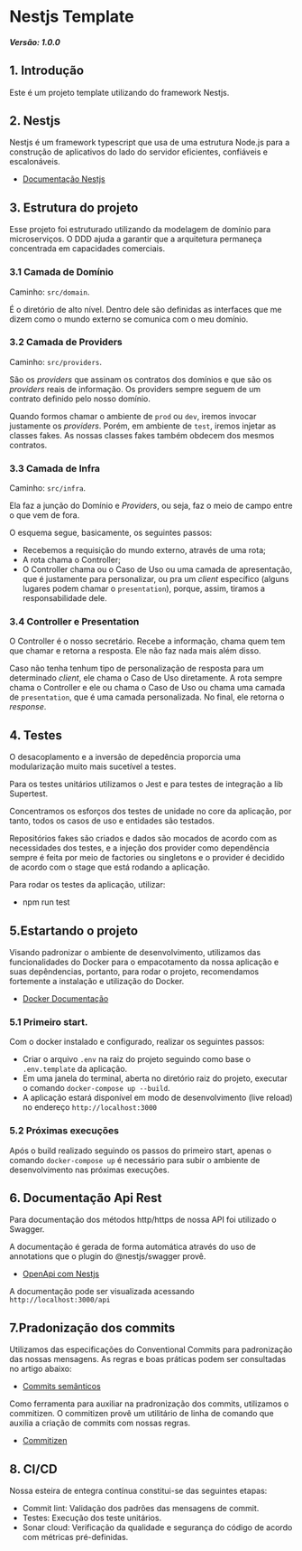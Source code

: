 # Nestjs Template

##### Versão: 1.0.0


## 1. Introdução

Este é um projeto template utilizando do framework Nestjs.

## 2. Nestjs

Nestjs é um framework typescript que usa de uma estrutura Node.js para a construção de aplicativos do lado do servidor eficientes, confiáveis e escalonáveis.

- [Documentação Nestjs](https://docs.nestjs.com/)

## 3. Estrutura do projeto

Esse projeto foi estruturado utilizando da modelagem de domínio para microserviços. O DDD ajuda a garantir que a arquitetura permaneça concentrada em capacidades comerciais.


### 3.1 Camada de Domínio
Caminho: `src/domain`.

É o diretório de alto nível. Dentro dele são definidas as interfaces que me dizem como o mundo externo se comunica com o meu domínio.


### 3.2 Camada de Providers
Caminho: `src/providers`.

São os _providers_ que assinam os contratos dos domínios e que são os _providers_ reais de informação. Os providers sempre seguem de um contrato definido pelo nosso domínio.

Quando formos chamar o ambiente de `prod` ou `dev`, iremos invocar justamente os _providers_. Porém, em ambiente de `test`, iremos injetar as classes fakes. As nossas classes fakes também obdecem dos mesmos contratos.


### 3.3 Camada de Infra
Caminho: `src/infra`.

Ela faz a junção do Domínio e _Providers_, ou seja, faz o meio de campo entre o que vem de fora.

O esquema segue, basicamente, os seguintes passos:

- Recebemos a requisição do mundo externo, através de uma rota;
- A rota chama o Controller;
- O Controller chama ou o Caso de Uso ou uma camada de apresentação, que é justamente para personalizar, ou pra um _client_ específico (alguns lugares podem chamar o `presentation`), porque, assim, tiramos a responsabilidade dele.


### 3.4 Controller e Presentation
O Controller é o nosso secretário. Recebe a informação, chama quem tem que chamar e retorna a resposta. Ele não faz nada mais além disso.

Caso não tenha tenhum tipo de personalização de resposta para um determinado _client_, ele chama o Caso de Uso diretamente. A rota sempre chama o Controller e ele ou chama o Caso de Uso ou chama uma camada de `presentation`, que é uma camada personalizada. No final, ele retorna o _response_.


## 4. Testes

O desacoplamento e a inversão de depedência proporcia uma modularização muito mais sucetível a testes.

Para os testes unitários utilizamos o Jest e para testes de integração a lib Supertest.

Concentramos os esforços dos testes de unidade no core da aplicação, por tanto, todos os casos de uso e entidades são testados.

Repositórios fakes são criados e dados são mocados de acordo com as necessidades dos testes, e a injeção dos provider como dependência sempre é feita por meio de factories ou singletons e o provider é decidido de acordo com o stage que está rodando a aplicação.

Para rodar os testes da aplicação, utilizar:
  - npm run test

## 5.Estartando o projeto

Visando padronizar o ambiente de desenvolvimento, utilizamos das funcionalidades do Docker para o empacotamento da nossa aplicação e suas depêndencias, portanto, para rodar o projeto, recomendamos fortemente a instalação e utilização do Docker.

 - [Docker Documentação](https://docs.docker.com/get-started/)


### 5.1 Primeiro start.
Com o docker instalado e configurado, realizar os seguintes passos:
  - Criar o arquivo `.env` na raiz do projeto seguindo como base o `.env.template` da aplicação.
  - Em uma janela do terminal, aberta no diretório raiz do projeto, executar o comando `docker-compose up --build`.
  - A aplicação estará disponível em modo de desenvolvimento (live reload) no endereço `http://localhost:3000`


### 5.2 Próximas execuções
Após o build realizado seguindo os passos do primeiro start, apenas o comando `docker-compose up` é necessário para subir o ambiente de desenvolvimento nas próximas execuções.


## 6. Documentação Api Rest
Para documentação dos métodos http/https de nossa API foi utilizado o Swagger.

A documentação é gerada de forma automática através do uso de annotations que o plugin do @nestjs/swagger provê.

 - [OpenApi com Nestjs](https://notiz.dev/blog/openapi-in-nestjs)

A documentação pode ser visualizada acessando `http://localhost:3000/api`

## 7.Pradonização dos commits

Utilizamos das especificações do Conventional Commits para padronização das nossas mensagens. As regras e boas práticas podem ser consultadas no artigo abaixo:

 - [Commits semânticos](https://blog.geekhunter.com.br/o-que-e-commit-e-como-usar-commits-semanticos/)

Como ferramenta para auxiliar na pradronização dos commits, utilizamos o commitizen. O commitizen provê um utilitário de linha de comando que auxilia a criação de commits com nossas regras.

 - [Commitizen](https://commitizen-tools.github.io/commitizen/)


## 8. CI/CD

Nossa esteira de entegra contínua constitui-se das seguintes etapas:

 - Commit lint: Validação dos padrões das mensagens de commit.
 - Testes: Execução dos teste unitários.
 - Sonar cloud: Verificação da qualidade e segurança do código de acordo com métricas pré-definidas.



